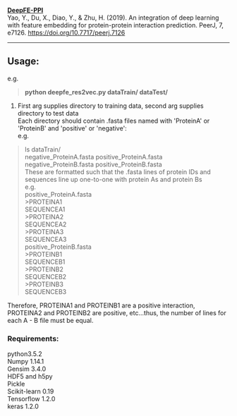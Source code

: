 **[DeepFE-PPI](https://github.com/xal2019/DeepFE-PPI)**  
Yao, Y., Du, X., Diao, Y., & Zhu, H. (2019). An integration of deep learning with feature embedding for protein-protein interaction prediction. PeerJ, 7, e7126. https://doi.org/10.7717/peerj.7126  
 
___
## Usage:  

e.g.  
> **python deepfe_res2vec.py dataTrain/ dataTest/**  

1. First arg supplies directory to training data, second arg supplies directory to test data  
Each directory should contain .fasta files named with 'ProteinA' or 'ProteinB' and 'positive' or 'negative':  
e.g.  
> ls dataTrain/  
> negative_ProteinA.fasta  positive_ProteinA.fasta negative_ProteinB.fasta  positive_ProteinB.fasta  
These are formatted such that the .fasta lines of protein IDs and sequences line up one-to-one with protein As and protein Bs  
e.g.  
> positive_ProteinA.fasta  
> \>PROTEINA1  
> SEQUENCEA1  
> \>PROTEINA2  
> SEQUENCEA2  
> \>PROTEINA3  
> SEQUENCEA3  
> positive_ProteinB.fasta  
> \>PROTEINB1  
> SEQUENCEB1  
> \>PROTEINB2  
> SEQUENCEB2  
> \>PROTEINB3  
> SEQUENCEB3  

Therefore, PROTEINA1 and PROTEINB1 are a positive interaction, PROTEINA2 and PROTEINB2 are positive, etc...thus, the number of lines for each A - B file must be equal.  

### Requirements:  
python3.5.2  
Numpy 1.14.1  
Gensim 3.4.0  
HDF5 and h5py  
Pickle  
Scikit-learn 0.19  
Tensorflow 1.2.0  
keras 1.2.0  

